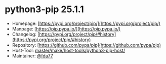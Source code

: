 # python3-pip 25.1.1
 - Homepage: [https://pypi.org/project/pip/](https://pypi.org/project/pip/)
 - Manpage: [https://pip.pypa.io/](https://pip.pypa.io/)
 - Changelog: [https://pypi.org/project/pip/#history](https://pypi.org/project/pip/#history)
 - Repository: [https://github.com/pypa/pip](https://github.com/pypa/pip)
 - Host-Tool: [master/make/host-tools/python3-pip-host/](https://github.com/Freetz-NG/freetz-ng/tree/master/make/host-tools/python3-pip-host/)
 - Maintainer: [@fda77](https://github.com/fda77)

